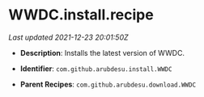 # WWDC.install.recipe

_Last updated 2021-12-23 20:01:50Z_

- **Description**: Installs the latest version of WWDC.

- **Identifier**: `com.github.arubdesu.install.WWDC`

- **Parent Recipes**: `com.github.arubdesu.download.WWDC`
